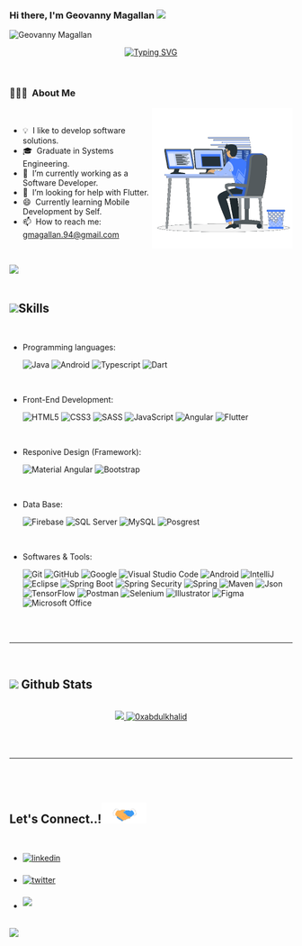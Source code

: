 ### Hi there, <b>I'm Geovanny Magallan </b><img src="https://media.giphy.com/media/hvRJCLFzcasrR4ia7z/giphy.gif" width="25">

<img alt="Geovanny Magallan" src="https://firebasestorage.googleapis.com/v0/b/geovanny-m.appspot.com/o/img%2Fbanner%2Fbn_developerGM1.png?alt=media&token=d093fbd9-3d1e-4bd0-9c62-adc1e6dd4519"/>

<p align="center">
  <a href="https://git.io/typing-svg"><img src="https://readme-typing-svg.demolab.com?font=Fira+Code&pause=1000&color=19F79C&background=F8F8F8&center=true&vCenter=true&width=500&lines=%7BMobile_Developer...%7D;%3CFront_End_Developer%2F%3E;%5BBack_End_Developer%5D;%2F**Computer_Science_Student**%2F%2F;%2F%2FTechnology...%3C3+*.*" alt="Typing SVG" /></a>
</p>

<br>

### 👨🏻‍💻 &nbsp;About Me

<picture> <img align="right" src="https://github.com/0xAbdulKhalid/0xAbdulKhalid/raw/main/assets/mdImages/Right_Side.gif" width = 250px></picture>

<br>

- 💡 &nbsp;I like to develop software solutions.
- 🎓 &nbsp;Graduate in Systems Engineering.
- 🔭 &nbsp;I’m currently working as a Software Developer.
- 🤔 &nbsp;I’m looking for help with Flutter.
- 😄 &nbsp;Currently learning Mobile Development by Self.
- 📫 &nbsp;How to reach me: gmagallan.94@gmail.com

<br>

<img src="https://user-images.githubusercontent.com/73097560/115834477-dbab4500-a447-11eb-908a-139a6edaec5c.gif"><br><br>

## <img src="https://media2.giphy.com/media/QssGEmpkyEOhBCb7e1/giphy.gif?cid=ecf05e47a0n3gi1bfqntqmob8g9aid1oyj2wr3ds3mg700bl&rid=giphy.gif" width ="25" margin-right="5px">Skills
<br>

<p align="center">

- Programming languages:
    
    ![Java](https://img.shields.io/badge/-Java-05122A?style=flat&logo=Java&logoColor=f8f8f8)
    ![Android](https://img.shields.io/badge/-Android%20Studio-05122A?style=flat&logo=android-studio)
    ![Typescript](https://img.shields.io/badge/-Typescript-05122A?style=flat&logo=typescript)
    ![Dart](https://img.shields.io/badge/-Dart-05122A?style=flat&logo=dart)

<br>   
    
- Front-End Development:

    ![HTML5](https://img.shields.io/badge/-Html5-05122A?style=flat&logo=HTML5)
    ![CSS3](https://img.shields.io/badge/-Css3-05122A?style=flat&logo=CSS3)
    ![SASS](https://img.shields.io/badge/-Sass-05122A?style=flat&logo=sass)
    ![JavaScript](https://img.shields.io/badge/-JavaScript-05122A?style=flat&logo=javascript)
    ![Angular](https://img.shields.io/badge/-Angular-05122A?style=flat&logo=angular)
    ![Flutter](https://img.shields.io/badge/-Flutter-05122A?style=flat&logo=flutter)

<br>

- Responive Design (Framework):

    ![Material Angular](https://img.shields.io/badge/-Angular%20Material-05122A?style=flat&logo=angular)
    ![Bootstrap](https://img.shields.io/badge/-Bootstrap-05122A?style=flat&logo=bootstrap)

<br>

- Data Base:

    ![Firebase](https://img.shields.io/badge/-Firebase-05122A?style=flat&logo=firebase)
    ![SQL Server](https://img.shields.io/badge/-Sql%20Server-05122A?style=flat&logo=microsoft-sql-server)
    ![MySQL](https://img.shields.io/badge/-Mysql-05122A?style=flat&logo=mysql)
    ![Posgrest](https://badgen.net/badge/-Postgresql-05122A?icon=postgresql&label)
    
<br>

- Softwares & Tools:

    ![Git](https://img.shields.io/badge/-Git-05122A?style=flat&logo=git)
    ![GitHub](https://img.shields.io/badge/-GitHub-05122A?style=flat&logo=github)
    ![Google](https://img.shields.io/badge/-Google-05122A?style=flat&logo=google)
    ![Visual Studio Code](https://img.shields.io/badge/-VS%20Code-05122A?style=flat&logo=visual-studio-code) <!--&logoColor=007ACC-->
    ![Android](https://img.shields.io/badge/-Android-05122A?style=flat&logo=android)
    ![IntelliJ](https://img.shields.io/badge/-IntelliJ-05122A?style=flat&logo=jetbrains)
    ![Eclipse](https://img.shields.io/badge/-Eclipse-05122A?style=flat&logo=eclipse-ide)
    ![Spring Boot](https://img.shields.io/badge/-Spring%20Boot-05122A?style=flat&logo=spring-boot)
    ![Spring Security](https://img.shields.io/badge/-Spring%20Security-05122A?style=flat&logo=springsecurity)
    ![Spring](https://img.shields.io/badge/-Spring-05122A?style=flat&logo=spring)
    ![Maven](https://img.shields.io/badge/-Maven-05122A?style=flat&logo=maven)
    ![Json](https://img.shields.io/badge/-Json-05122A?style=flat&logo=json)
    ![TensorFlow](https://img.shields.io/badge/-Tensorflow-05122A?style=flat&logo=tensorflow)
    ![Postman](https://img.shields.io/badge/-Postman-05122A?style=flat&logo=postman)
    ![Selenium](https://img.shields.io/badge/-Selenium-05122A?style=flat&logo=selenium)
    ![Illustrator](https://img.shields.io/badge/-Illustrator-05122A?style=flat&logo=adobe-illustrator)
    ![Figma](https://img.shields.io/badge/-Figma-05122A?style=flat&logo=figma)
    ![Microsoft Office](https://img.shields.io/badge/-Microsoft%20Office-05122A?style=flat&logo=microsoftoffice)

</p>

<br>
<br>

-----

<br>


## <img src="https://media.giphy.com/media/iY8CRBdQXODJSCERIr/giphy.gif" width="35"><b> Github Stats </b>
<br>

<div align="center">

<a href="https://github.com/0xabdulkhalid/">
  <img src="https://github-readme-stats.vercel.app/api?username=0xabdulkhalid&include_all_commits=true&count_private=true&show_icons=true&line_height=20&title_color=7A7ADB&icon_color=2234AE&text_color=D3D3D3&bg_color=0,000000,130F40" width="450"/>
  <img src="https://github-readme-stats.vercel.app/api/top-langs?username=0xabdulkhalid&show_icons=true&locale=en&layout=compact&line_height=20&title_color=7A7ADB&icon_color=2234AE&text_color=D3D3D3&bg_color=0,000000,130F40" width="375"  alt="0xabdulkhalid"/>

</a>
</div>

<br>
<br>
<br>

-----

<br>
<br>

## <b> Let's Connect..!</b><img src="https://github.com/0xAbdulKhalid/0xAbdulKhalid/raw/main/assets/mdImages/handshake.gif" width ="80">
<br>
<div align='left'>

<ul>

<li>
<a href="https://linkedin.com/in/0xabdulkhalid" target="_blank">
<img src="https://img.shields.io/badge/linkedin:  0xabdulkhalid-%2300acee.svg?color=405DE6&style=for-the-badge&logo=linkedin&logoColor=white" alt=linkedin style="margin-bottom: 5px;"/>
</a>
</li>

<br>

<li>
<a href="https://twitter.com/0xabdulkhalid" target="_blank">
<img src="https://img.shields.io/badge/twitter:  0xabdulkhalid-%2300acee.svg?color=1DA1F2&style=for-the-badge&logo=twitter&logoColor=white" alt=twitter style="margin-bottom: 5px;"/>
</a>
</li>

<br>

<li>
<a href="mailto:gmagallan.94@gmail.com" target="_blank">
<img src="https://img.shields.io/badge/gmail:  0xabdulkhalid-%23EA4335.svg?style=for-the-badge&logo=gmail&logoColor=white" t=mail style="margin-bottom: 5px;" />
</a>
</li>
	
</ul>
</div>

<br>
<img src="https://user-images.githubusercontent.com/73097560/115834477-dbab4500-a447-11eb-908a-139a6edaec5c.gif">
<br>
<br>
<br>